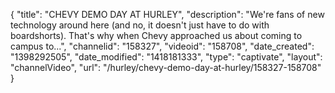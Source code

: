 {
    "title": "CHEVY DEMO DAY AT HURLEY",
    "description": "We're fans of new technology around here (and no, it doesn't just have to do with boardshorts). That's why when Chevy approached us about coming to campus to...",
    "channelid": "158327",
    "videoid": "158708",
    "date_created": "1398292505",
    "date_modified": "1418181333",
    "type": "captivate",
    "layout": "channelVideo",
    "url": "\/hurley\/chevy-demo-day-at-hurley\/158327-158708"
}